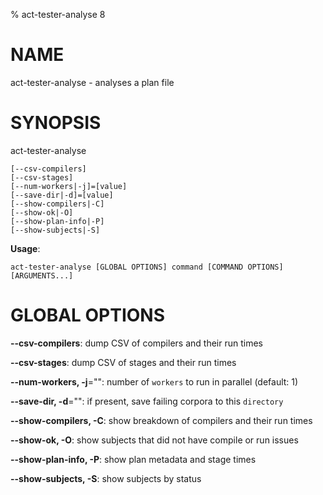 % act-tester-analyse 8

# NAME

act-tester-analyse - analyses a plan file

# SYNOPSIS

act-tester-analyse

```
[--csv-compilers]
[--csv-stages]
[--num-workers|-j]=[value]
[--save-dir|-d]=[value]
[--show-compilers|-C]
[--show-ok|-O]
[--show-plan-info|-P]
[--show-subjects|-S]
```

**Usage**:

```
act-tester-analyse [GLOBAL OPTIONS] command [COMMAND OPTIONS] [ARGUMENTS...]
```

# GLOBAL OPTIONS

**--csv-compilers**: dump CSV of compilers and their run times

**--csv-stages**: dump CSV of stages and their run times

**--num-workers, -j**="": number of `workers` to run in parallel (default: 1)

**--save-dir, -d**="": if present, save failing corpora to this `directory`

**--show-compilers, -C**: show breakdown of compilers and their run times

**--show-ok, -O**: show subjects that did not have compile or run issues

**--show-plan-info, -P**: show plan metadata and stage times

**--show-subjects, -S**: show subjects by status

